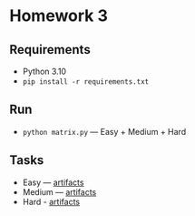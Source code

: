# Homework 3

## Requirements

- Python 3.10
- `pip install -r requirements.txt`

## Run

- `python matrix.py` — Easy + Medium + Hard

## Tasks

- Easy — [artifacts](artifacts/easy)
- Medium — [artifacts](artifacts/medium)
- Hard - [artifacts](artifacts/hard)
